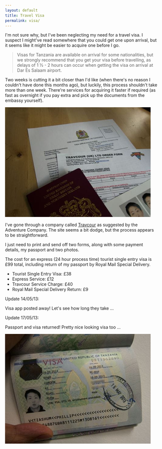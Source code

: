 ```yaml
---
layout: default
title: Travel Visa
permalink: visa/
---
```

I'm not sure why, but I've been neglecting my need for a travel visa. I suspect I might've read somewhere that you could get one upon arrival, but it seems like it might be easier to acquire one before I go.

<blockquote>Visas for Tanzania are available on arrival for some nationalities, but we strongly recommend that you get your visa before travelling, as delays of 1 ½ - 2 hours can occur when getting the visa on arrival at Dar Es Salaam airport.</blockquote>

Two weeks is cutting it a bit closer than I'd like (when there's no reason I couldn't have done this months ago), but luckily, this process shouldn't take more than one week. There're services for acquiring it faster if required (as fast as overnight if you pay extra and pick up the documents from the embassy yourself).

![](/assets/optimised/visa.jpg)

I've gone through a company called [Travcour](http://www.travcour.com/) as suggested by the Adventure Company. The site seems a bit dodge, but the process appears to be straightforward.

I just need to print and send off two forms, along with some payment details, my passport and two photos.

The cost for an express (24 hour process time) tourist single entry visa is £99 total, including return of my passport by Royal Mail Special Delivery.

* Tourist Single Entry Visa: £38
* Express Service: £12
* Travcour Service Charge: £40
* Royal Mail Special Delivery Return: £9

Update 14/05/13:

Visa app posted away! Let's see how long they take ...

Update 17/05/13:

Passport and visa returned! Pretty nice looking visa too ...

![](/assets/optimised/visa_2.jpg)

